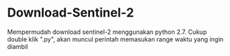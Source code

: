 # Download-Sentinel-2
Mempermudah download sentinel-2 menggunakan python 2.7.
Cukup double klik ".py", akan muncul perintah memasukan range waktu yang ingin diambil 

